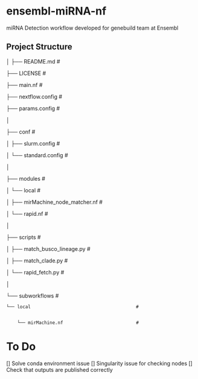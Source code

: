 # ensembl-miRNA-nf
miRNA Detection workflow developed for genebuild team at Ensembl


## Project Structure
│
├── README.md                                       #


├── LICENSE                                         #


├── main.nf                                         #


├── nextflow.config                                 #


├── params.config                                   #


│                                                   


├── conf                                            #


│   ├── slurm.config                                #


│   └── standard.config                             #


│


├── modules                                         #


│   └── local                                       #


│       ├── mirMachine_node_matcher.nf              #


│       └── rapid.nf                                #


│                                                   


├── scripts                                         #


│   ├── match_busco_lineage.py                      #


│   ├── match_clade.py                              #


│   └── rapid_fetch.py                              #


│                                                   


└── subworkflows                                    #


    └── local                                       #

    
        └── mirMachine.nf                           #

        

# To Do
[] Solve conda environment issue
[] Singularity issue for checking nodes
[] Check that outputs are published correctly